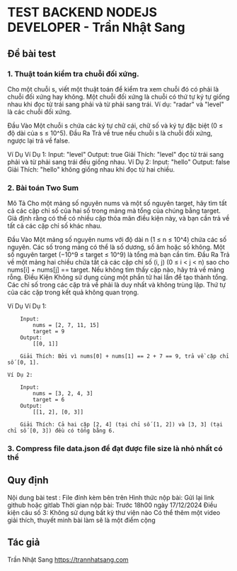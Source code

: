 # TEST BACKEND NODEJS DEVELOPER - Trần Nhật Sang

## Đề bài test
### 1. Thuật toán kiểm tra chuỗi đối xứng.

Cho một chuỗi s, viết một thuật toán để kiểm tra xem chuỗi đó có phải là chuỗi đối xứng hay không. Một chuỗi đối xứng là chuỗi có thứ tự ký tự giống nhau 
khi đọc từ trái sang phải và từ phải sang trái. Ví dụ: "radar" và "level" là các chuỗi đối xứng.

Đầu Vào
    Một chuỗi s chứa các ký tự chữ cái, chữ số và ký tự đặc biệt (0 ≤ độ dài của s ≤ 10^5).
Đầu Ra
    Trả về true nếu chuỗi s là chuỗi đối xứng, ngược lại trả về false.

Ví Dụ
    Ví Dụ 1:
        Input: "level"
        Output: true
        Giải Thích: "level" đọc từ trái sang phải và từ phải sang trái đều giống nhau.
    Ví Dụ 2:
        Input: "hello"
        Output: false
        Giải Thích: "hello" không giống nhau khi đọc từ hai chiều.


### 2. Bài toán Two Sum

Mô Tả
    Cho một mảng số nguyên nums và một số nguyên target, hãy tìm tất cả các cặp chỉ số của hai số trong mảng mà tổng của chúng bằng target. Giả định rằng có thể có nhiều cặp thỏa mãn điều kiện này, và bạn cần trả về tất cả các cặp chỉ số khác nhau.

Đầu Vào
    Một mảng số nguyên nums với độ dài n (1 ≤ n ≤ 10^4) chứa các số nguyên. Các số trong mảng có thể là số dương, số âm hoặc số không.
    Một số nguyên target (−10^9 ≤ target ≤ 10^9) là tổng mà bạn cần tìm.
Đầu Ra
    Trả về một mảng hai chiều chứa tất cả các cặp chỉ số (i, j) (0 ≤ i < j < n) sao cho nums[i] + nums[j] == target.
    Nếu không tìm thấy cặp nào, hãy trả về mảng rỗng.
Điều Kiện
    Không sử dụng cùng một phần tử hai lần để tạo thành tổng.
    Các chỉ số trong các cặp trả về phải là duy nhất và không trùng lặp.
    Thứ tự của các cặp trong kết quả không quan trọng.


Ví Dụ
    Ví Dụ 1:

        Input:
            nums = [2, 7, 11, 15]
            target = 9
        Output:
            [[0, 1]]

        Giải Thích: Bởi vì nums[0] + nums[1] == 2 + 7 == 9, trả về cặp chỉ số [0, 1].

    Ví Dụ 2:

        Input:
            nums = [3, 2, 4, 3]
            target = 6
        Output:
            [[1, 2], [0, 3]]
            
        Giải Thích: Cả hai cặp [2, 4] (tại chỉ số [1, 2]) và [3, 3] (tại chỉ số [0, 3]) đều có tổng bằng 6.

### 3. Compress file data.json để đạt được file size là nhỏ nhất có thể


## Quy định

Nội dung bài test : File đính kèm bên trên
Hình thức nộp bài: Gửi lại link github hoặc gitlab 
Thời gian nộp bài: Trước 18h00 ngày 17/12/2024
Điều kiện câu số 3:  Không sử dụng bất kỳ thư viện nào
Có thể thêm một video giải thích, thuyết minh bài làm sẽ là một điểm cộng

## Tác giả
Trần Nhật Sang
https://trannhatsang.com